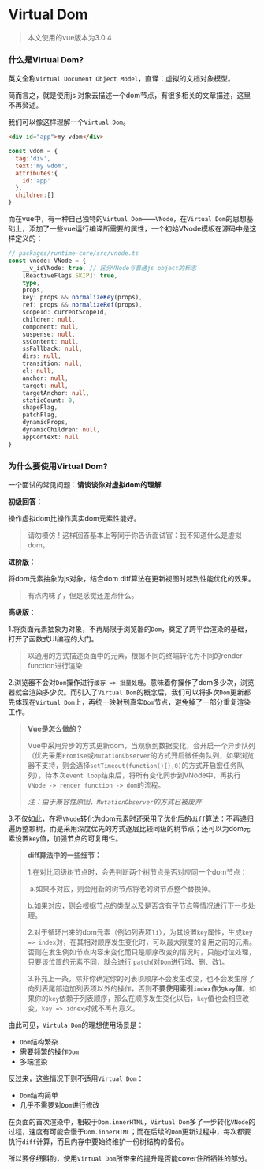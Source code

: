 # Virtual Dom



> 本文使用的vue版本为3.0.4



### 什么是Virtual Dom?

英文全称`Virtual Document Object Model`，直译：虚拟的文档对象模型。

简而言之，就是使用js 对象去描述一个dom节点，有很多相关的文章描述，这里不再赘述。

我们可以像这样理解一个`Virtual Dom`。

```html
<div id="app">my vdom</div>
```

```js
const vdom = {
  tag:'div',
  text:'my vdom',
  attributes:{
    id:'app'
  },
  children:[]
}
```



而在vue中，有一种自己独特的`Virtual Dom`——`VNode`，在`Virtual Dom`的思想基础上，添加了一些vue运行编译所需要的属性，一个初始VNode模板在源码中是这样定义的：

```typescript
// packages/runtime-core/src/vnode.ts
const vnode: VNode = {
    __v_isVNode: true, // 区分VNode与普通js object的标志
    [ReactiveFlags.SKIP]: true,
    type,
    props,
    key: props && normalizeKey(props),
    ref: props && normalizeRef(props),
    scopeId: currentScopeId,
    children: null,
    component: null,
    suspense: null,
    ssContent: null,
    ssFallback: null,
    dirs: null,
    transition: null,
    el: null,
    anchor: null,
    target: null,
    targetAnchor: null,
    staticCount: 0,
    shapeFlag,
    patchFlag,
    dynamicProps,
    dynamicChildren: null,
    appContext: null
}
```



### 为什么要使用Virtual Dom?



一个面试的常见问题：**请谈谈你对虚拟dom的理解**



**初级回答**：

操作虚拟dom比操作真实dom元素性能好。

> 请勿模仿！这样回答基本上等同于你告诉面试官：我不知道什么是虚拟dom。



**进阶版**：

将dom元素抽象为js对象，结合dom diff算法在更新视图时起到性能优化的效果。

> 有点内味了，但是感觉还差点什么。



**高级版**：

1.将页面元素抽象为对象，不再局限于浏览器的`Dom`，奠定了跨平台渲染的基础，打开了函数式UI编程的大门。

> 以通用的方式描述页面中的元素，根据不同的终端转化为不同的render function进行渲染

2.浏览器不会对`Dom`操作进行`缓存 => 批量处理`。意味着你操作了dom多少次，浏览器就会渲染多少次。而引入了`Virtual Dom`的概念后，我们可以将多次`Dom`更新都先体现在`Virtual Dom`上，再统一映射到真实`Dom`节点，避免掉了一部分重复渲染工作。

> **Vue是怎么做的？**
>
> Vue中采用异步的方式更新dom，当观察到数据变化，会开启一个异步队列（优先采用`Promise`或`MutationObserver`的方式开启微任务队列，如果浏览器不支持，则会选择`setTimeout(function(){},0)`的方式开启宏任务队列），待本次`event loop`结束后，将所有变化同步到VNode中，再执行`VNode -> render function -> dom`的流程。
>
> *注：由于兼容性原因，`MutationObserver`的方式已被废弃*

3.不仅如此，在将`VNode`转化为dom元素时还采用了优化后的`diff`算法：不再递归遍历整颗树，而是采用深度优先的方式逐层比较同级的树节点；还可以为dom元素设置`key`值，加强节点的可复用性。

> **diff算法中的一些细节：**
>
> 1.在对比同级树节点时，会先判断两个树节点是否对应同一个dom节点：
>
> ​	a.如果不对应，则会用新的树节点将老的树节点整个替换掉。
>
> ​	b.如果对应，则会根据节点的类型以及是否含有子节点等情况进行下一步处理。
>
> 2.对于循环出来的dom元素（例如列表项`li`），为其设置`key`属性，生成`key => index`对，在其相对顺序发生变化时，可以最大限度的复用之前的元素。否则在发生例如节点内容未变化而只是顺序改变的情况时，只能对位处理，只要该位置的元素不同，就会进行  `patch`(对`Dom`进行增、删、改)。
>
> 3.补充上一条，除非你确定你的列表项顺序不会发生改变，也不会发生除了向列表尾部追加列表项以外的操作，否则**不要使用索引`index`作为`key`值**。如果你的`key`依赖于列表顺序，那么在顺序发生变化以后，`key`值也会相应改变，`key => idnex`对就不再有意义。



由此可见，`Virtula Dom`的理想使用场景是：

+ `Dom`结构繁杂
+ 需要频繁的操作`Dom`
+ 多端渲染



反过来，这些情况下则不适用`Virtual Dom`：

+ `Dom`结构简单
+ 几乎不需要对`Dom`进行修改



在页面的首次渲染中，相较于`Dom.innerHTML`，`Virtual Dom`多了一步转化`VNode`的过程，速度有可能会慢于`Dom.innerHTML`；而在后续的`Dom`更新过程中，每次都要执行`diff`计算，而且内存中要始终维护一份树结构的备份。

所以要仔细斟酌，使用`Virtual Dom`所带来的提升是否能cover住所牺牲的部分。

